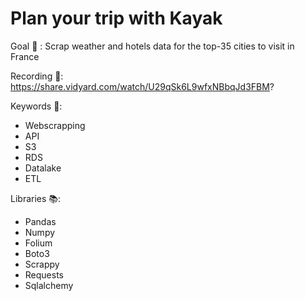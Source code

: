 # Plan your trip with Kayak

Goal 🎯 : Scrap weather and hotels data for the top-35 cities to visit in France

Recording 🎥: https://share.vidyard.com/watch/U29qSk6L9wfxNBbqJd3FBM?

Keywords :key::
- Webscrapping
- API
- S3
- RDS
- Datalake
- ETL

Libraries :books::
- Pandas
- Numpy
- Folium
- Boto3
- Scrappy
- Requests
- Sqlalchemy
